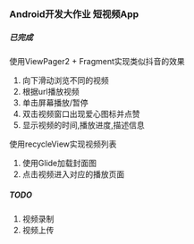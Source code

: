 ### Android开发大作业 短视频App
##### 已完成
使用ViewPager2 + Fragment实现类似抖音的效果
1. 向下滑动浏览不同的视频
2. 根据url播放视频
3. 单击屏幕播放/暂停
4. 双击视频窗口出现爱心图标并点赞
5. 显示视频的时间,播放进度,描述信息

使用recycleView实现视频列表
1. 使用Glide加载封面图
2. 点击视频进入对应的播放页面
   
##### TODO
1. 视频录制
2. 视频上传




